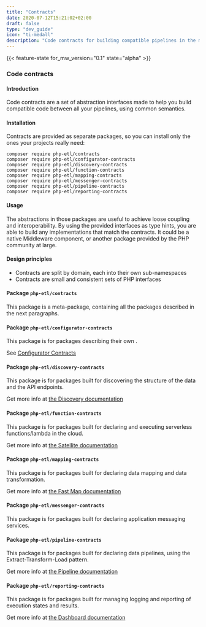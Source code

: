 ```yaml
---
title: "Contracts"
date: 2020-07-12T15:21:02+02:00
draft: false
type: "dev_guide"
icon: "ti-medall"
description: "Code contracts for building compatible pipelines in the middleware"
---
```


{{< feature-state for_mw_version="0.1" state="alpha" >}}

### Code contracts

#### Introduction

Code contracts are a set of abstraction interfaces made to help you build compatible code between all your pipelines, using common semantics.

#### Installation

Contracts are provided as separate packages, so you can install only the ones your projects really need:

```shell script
composer require php-etl/contracts
composer require php-etl/configurator-contracts
composer require php-etl/discovery-contracts
composer require php-etl/function-contracts
composer require php-etl/mapping-contracts
composer require php-etl/messenger-contracts
composer require php-etl/pipeline-contracts
composer require php-etl/reporting-contracts
```

#### Usage

The abstractions in those packages are useful to achieve loose coupling and interoperability.
By using the provided interfaces as type hints, you are able to build any implementations that match the contracts.
It could be a native Middleware component, or another package provided by the PHP community at large.

#### Design principles

* Contracts are split by domain, each into their own sub-namespaces
* Contracts are small and consistent sets of PHP interfaces

#### Package `php-etl/contracts`

This package is a meta-package, containing all the packages described in the next paragraphs.

#### Package `php-etl/configurator-contracts`

This package is for packages describing their own .

See [Configurator Contracts](configurator)

#### Package `php-etl/discovery-contracts`

This package is for packages built for discovering the structure of the data and the API endpoints.

Get more info at [the Discovery documentation](../discovery)

#### Package `php-etl/function-contracts`

This package is for packages built for declaring and executing serverless functions/lambda in the cloud.

Get more info at [the Satellite documentation](../satellite)

#### Package `php-etl/mapping-contracts`

This package is for packages built for declaring data mapping and data transformation.

Get more info at [the Fast Map documentation](../fast-map)

#### Package `php-etl/messenger-contracts`

This package is for packages built for declaring application messaging services.

#### Package `php-etl/pipeline-contracts`

This package is for packages built for declaring data pipelines, using the Extract-Transform-Load pattern.

Get more info at [the Pipeline documentation](../pipeline)

#### Package `php-etl/reporting-contracts`

This package is for packages built for managing logging and reporting of execution states and results.

Get more info at [the Dashboard documentation](../dashboard)
